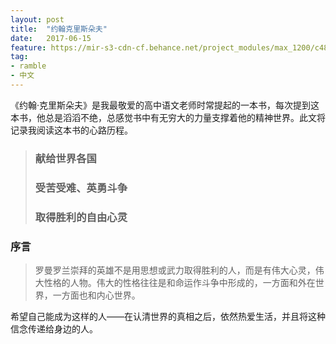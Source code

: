 ```yaml
---
layout: post
title:  "约翰克里斯朵夫"
date:   2017-06-15
feature: https://mir-s3-cdn-cf.behance.net/project_modules/max_1200/c4821853484697.59366d2187577.jpg
tag:
- ramble
- 中文
---
```

《约翰·克里斯朵夫》是我最敬爱的高中语文老师时常提起的一本书，每次提到这本书，他总是滔滔不绝，总感觉书中有无穷大的力量支撑着他的精神世界。此文将记录我阅读这本书的心路历程。

>### 献给世界各国<br />
>### 受苦受难、英勇斗争<br />
>### 取得胜利的自由心灵<br />

### 序言
>罗曼罗兰崇拜的英雄不是用思想或武力取得胜利的人，而是有伟大心灵，伟大性格的人物。伟大的性格往往是和命运作斗争中形成的，一方面和外在世界，一方面也和内心世界。

希望自己能成为这样的人——在认清世界的真相之后，依然热爱生活，并且将这种信念传递给身边的人。